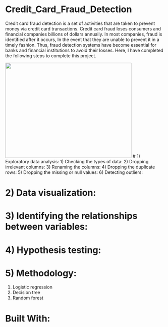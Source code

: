 # Credit_Card_Fraud_Detection
Credit card fraud detection is a set of activities that are taken to prevent money via credit card transactions. Credit card fraud loses consumers and financial companies billions of dollars annually. In most companies, fraud is identified after it occurs, In the event that they are unable to prevent it in a timely fashion. Thus, fraud detection systems have become essential for banks and financial institutions to avoid their losses. Here, I have completed the following steps to complete this project.

<img src="image/image.png" width="400px" height="300px">
# 1) Exploratory data analysis:
    1)	Checking the types of data:
    2)	Dropping irrelevant columns:
    3)	Renaming the columns:
    4)	Dropping the duplicate rows:
    5)	Dropping the missing or null values:
    6)	Detecting outliers:
    
# 2)	Data visualization:
# 3)	Identifying the relationships between variables:
# 4)	Hypothesis testing:
# 5) Methodology:
   1)	Logistic regression
   2)	Decision tree
   3)	Random forest
# Built With:


